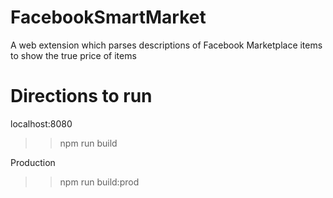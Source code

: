 # FacebookSmartMarket
A web extension which parses descriptions of Facebook Marketplace items to show the true price of items

# Directions to run
localhost:8080
>> npm run build

Production
>> npm run build:prod